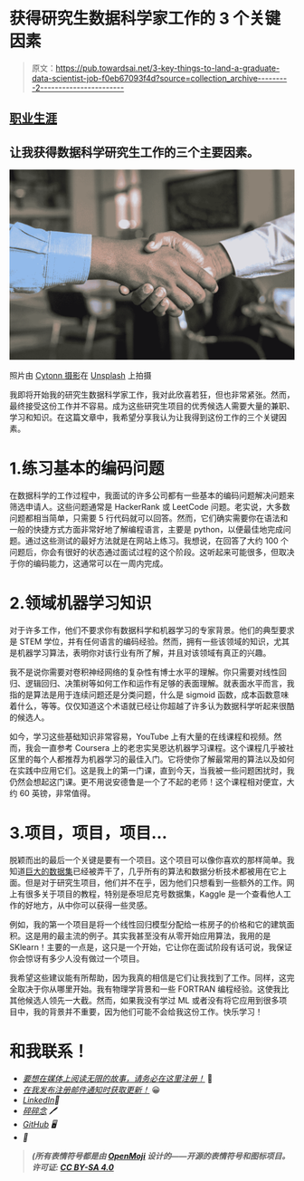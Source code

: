 # 获得研究生数据科学家工作的 3 个关键因素

> 原文：<https://pub.towardsai.net/3-key-things-to-land-a-graduate-data-scientist-job-f0eb67093f4d?source=collection_archive---------2----------------------->

## [职业生涯](https://towardsai.net/p/category/careers)

## 让我获得数据科学研究生工作的三个主要因素。

![](img/d8b612f165f7ecebca57738d5be6daa1.png)

照片由 [Cytonn 摄影](https://unsplash.com/@cytonn_photography?utm_source=unsplash&utm_medium=referral&utm_content=creditCopyText)在 [Unsplash](https://unsplash.com/s/photos/job?utm_source=unsplash&utm_medium=referral&utm_content=creditCopyText) 上拍摄

我即将开始我的研究生数据科学家工作，我对此欣喜若狂，但也非常紧张。然而，最终接受这份工作并不容易。成为这些研究生项目的优秀候选人需要大量的兼职、学习和知识。在这篇文章中，我希望分享我认为让我得到这份工作的三个关键因素。

# 1.练习基本的编码问题

在数据科学的工作过程中，我面试的许多公司都有一些基本的编码问题解决问题来筛选申请人。这些问题通常是 HackerRank 或 LeetCode 问题。老实说，大多数问题都相当简单，只需要 5 行代码就可以回答。然而，它们确实需要你在语法和一般的快捷方式方面非常好地了解编程语言，主要是 python，以便最佳地完成问题。通过这些测试的最好方法就是在网站上练习。我想说，在回答了大约 100 个问题后，你会有很好的状态通过面试过程的这个阶段。这听起来可能很多，但取决于你的编码能力，这通常可以在一周内完成。

# 2.领域机器学习知识

对于许多工作，他们不要求你有数据科学和机器学习的专家背景。他们的典型要求是 STEM 学位，并有任何语言的编码经验。然而，拥有一些该领域的知识，尤其是机器学习算法，表明你对该行业有所了解，并且对该领域有真正的兴趣。

我不是说你需要对卷积神经网络的复杂性有博士水平的理解。你只需要对线性回归、逻辑回归、决策树等如何工作和运作有足够的表面理解。就表面水平而言，我指的是算法是用于连续问题还是分类问题，什么是 sigmoid 函数，成本函数意味着什么，等等。仅仅知道这个术语就已经让你超越了许多认为数据科学听起来很酷的候选人。

如今，学习这些基础知识非常容易，YouTube 上有大量的在线课程和视频。然而，我会一直参考 Coursera 上的老忠实吴恩达机器学习课程。这个课程几乎被社区里的每个人都推荐为机器学习的最佳入门。它将使你了解最常用的算法以及如何在实践中应用它们。这是我上的第一门课，直到今天，当我被一些问题困扰时，我仍然会想起这门课。更不用说安德鲁是一个了不起的老师！这个课程相对便宜，大约 60 英镑，非常值得。

# 3.项目，项目，项目…

脱颖而出的最后一个关键是要有一个项目。这个项目可以像你喜欢的那样简单。我知道[巨大的数据集](https://www.kaggle.com/c/titanic)已经被弄干了，几乎所有的算法和数据分析技术都被用在它上面。但是对于研究生项目，他们并不在乎，因为他们只想看到一些额外的工作。网上有很多关于项目的教程，特别是泰坦尼克号数据集，Kaggle 是一个查看他人工作的好地方，从中你可以获得一些灵感。

例如，我的第一个项目是将一个线性回归模型分配给一栋房子的价格和它的建筑面积。这是用的最主流的例子。其实我甚至没有从零开始应用算法，我用的是 SKlearn！主要的一点是，这只是一个开始，它让你在面试阶段有话可说，我保证你会惊讶有多少人没有做过一个项目。

我希望这些建议能有所帮助，因为我真的相信是它们让我找到了工作。同样，这完全取决于你从哪里开始。我有物理学背景和一些 FORTRAN 编程经验。这使我比其他候选人领先一大截。然而，如果我没有学过 ML 或者没有将它应用到很多项目中，我的背景并不重要，因为他们可能不会给我这份工作。快乐学习！

# 和我联系！

*   [*要想在媒体上阅读无限的故事，请务必在这里注册！*](/@egorhowell/membership) 💜
*   [*在我发布注册邮件通知时获取更新！*](/subscribe/@egorhowell) 😀
*   [*LinkedIn*](https://www.linkedin.com/in/egor-howell-092a721b3/)*👔*
*   *[*碎碎念*](https://twitter.com/EgorHowell) 🖊*
*   *[*GitHub*](https://github.com/egorhowell) 🖥*
*   *[](https://www.kaggle.com/egorphysics)**🏅***

> ***(所有表情符号都是由 [OpenMoji](https://openmoji.org/) 设计的——开源的表情符号和图标项目。许可证: [CC BY-SA 4.0](https://creativecommons.org/licenses/by-sa/4.0/#)***
